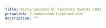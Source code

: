 ```yaml
---
title: Distinguished CL Teachers Awards 2023
permalink: /announcements/permalink/
description: ""
---
```

